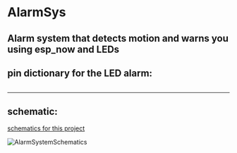 # AlarmSys

## Alarm system that detects motion and warns you using esp_now and LEDs

## pin dictionary for the LED alarm:
```

```

---

## schematic:
[schematics for this project](schematic/)

![AlarmSystemSchematics]()

